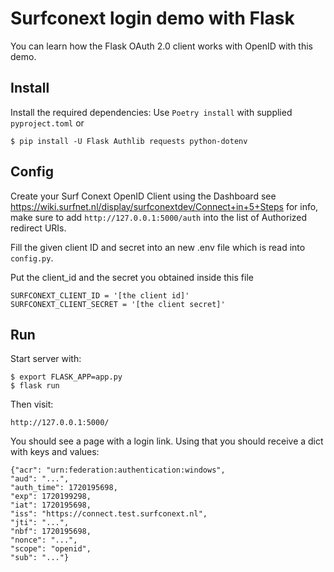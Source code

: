 # Surfconext login demo with Flask

You can learn how the Flask OAuth 2.0 client works with OpenID with this demo.

## Install

Install the required dependencies:
Use `Poetry install` with supplied `pyproject.toml` or 

    $ pip install -U Flask Authlib requests python-dotenv

## Config

Create your Surf Conext OpenID Client using the Dashboard 
see <https://wiki.surfnet.nl/display/surfconextdev/Connect+in+5+Steps> for info, 
make sure to add `http://127.0.0.1:5000/auth` into the list of Authorized redirect URIs.

Fill the given client ID and secret into an new .env file which is read into `config.py`.

Put the client_id and the secret you obtained inside this file

``` env
SURFCONEXT_CLIENT_ID = '[the client id]'
SURFCONEXT_CLIENT_SECRET = '[the client secret]'
```

## Run

Start server with:

    $ export FLASK_APP=app.py
    $ flask run

Then visit:

    http://127.0.0.1:5000/

You should see a page with a login link. 
Using that you should receive a dict with keys and values:

```
{"acr": "urn:federation:authentication:windows", 
"aud": "...", 
"auth_time": 1720195698, 
"exp": 1720199298, 
"iat": 1720195698, 
"iss": "https://connect.test.surfconext.nl", 
"jti": "...", 
"nbf": 1720195698, 
"nonce": "...", 
"scope": "openid", 
"sub": "..."}
```


